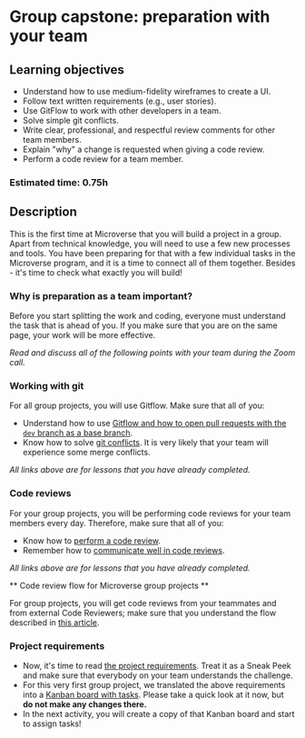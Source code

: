 # Group capstone: preparation with your team

## Learning objectives
- Understand how to use medium-fidelity wireframes to create a UI.
- Follow text written requirements (e.g., user stories).
- Use GitFlow to work with other developers in a team.
- Solve simple git conflicts.
- Write clear, professional, and respectful review comments for other team members.
- Explain "why" a change is requested when giving a code review.
- Perform a code review for a team member.

### Estimated time: 0.75h

## Description

This is the first time at Microverse that you will build a project in a group. 
Apart from technical knowledge, you will need to use a few new processes and tools.
You have been preparing for that with a few individual tasks in the Microverse program, and it is a time to connect all of them together.
Besides - it's time to check what exactly you will build!

### Why is preparation as a team important?

Before you start splitting the work and coding, everyone must understand the task that is ahead of you.
If you make sure that you are on the same page, your work will be more effective.

_Read and discuss all of the following points with your team during the Zoom call._

### Working with git

For all group projects, you will use Gitflow. Make sure that all of you:

- Understand how to use [Gitflow and how to open pull requests with the `dev` branch as a base branch](https://github.com/microverseinc/curriculum-transversal-skills/blob/main/git-github/articles/gitflow.md).
- Know how to solve [git conflicts](https://github.com/microverseinc/curriculum-transversal-skills/blob/main/git-github/conflicts_git.md). It is very likely that your team will experience some merge conflicts.

_All links above are for lessons that you have already completed._

### Code reviews

For your group projects, you will be performing code reviews for your team members every day. Therefore, make sure that all of you:

- Know how to [perform a code review](https://github.com/microverseinc/curriculum-transversal-skills/blob/main/code-review/articles/give_code_review_basics.md).
- Remember how to [communicate well in code reviews](https://github.com/microverseinc/curriculum-transversal-skills/blob/main/code-review/better_code_review.md).

_All links above are for lessons that you have already completed._

** Code review flow for Microverse group projects **

For group projects, you will get code reviews from your teammates and from external Code Reviewers; make sure that you understand the flow described in [this article](https://github.com/microverseinc/curriculum-transversal-skills/blob/main/code-review/articles/code_review_flow_group_projects.md).

### Project requirements

- Now, it's time to read [the project requirements](https://github.com/microverseinc/curriculum-javascript/tree/main/group-capstone/js_capstone.md). Treat it as a Sneak Peek and make sure that everybody on your team understands the challenge.
- For this very first group project, we translated the above requirements into a [Kanban board with tasks](https://github.com/microverseinc/curriculum-javascript/projects/1). Please take a quick look at it now, but **do not make any changes there.**
- In the next activity, you will create a copy of that Kanban board and start to assign tasks!



